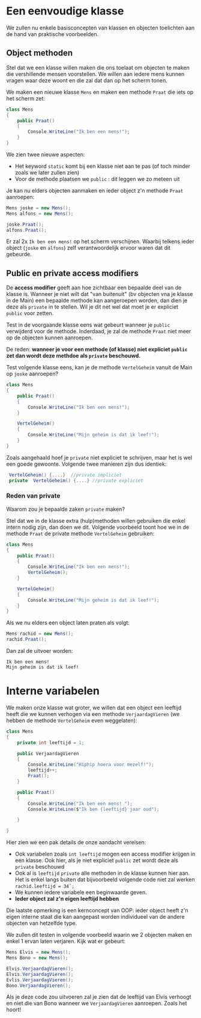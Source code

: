 # Een eenvoudige klasse

We zullen nu enkele basisconcepten van klassen en objecten toelichten aan de hand van praktische voorbeelden.

## Object methoden

Stel dat we een klasse willen maken die ons toelaat om objecten te maken die vershillende mensen voorstellen. We willen aan iedere mens kunnen vragen waar deze woont en die zal dat dan op het scherm tonen.

We maken een nieuwe klasse ``Mens`` en maken een methode ``Praat`` die iets op het scherm zet:

```csharp
class Mens
{
    public Praat()
    {
        Console.WriteLine("Ik ben een mens!");
    }
}
```

We zien twee nieuwe aspecten:

* Het keyword ``static`` komt bij een klasse niet aan te pas (of toch minder zoals we later zullen zien)
* Voor de methode plaatsen we ``public`` : dit leggen we zo meteen uit

Je kan nu elders objecten aanmaken en ieder object z'n methode ``Praat`` aanroepen:

```csharp
Mens joske = new Mens();
Mens alfons = new Mens();

joske.Praat();
alfons.Praat();
```

Er zal 2x ``Ik ben een mens!`` op het scherm verschijnen. Waarbij telkens ieder object (``joske`` en ``alfons``) zelf verantwoordelijk ervoor waren dat dit gebeurde.

## Public en private access modifiers

De **access modifier** geeft aan hoe zichtbaar een bepaalde deel van de klasse is. Wanneer je niet wilt dat "van buitenuit" (bv objecten vna je klasse in de Main) een bepaalde methode kan aangeroepen worden, dan dien je deze als ``private`` in te stellen. Wil je dit net wel dat moet je er expliciet ``public`` voor zetten.

Test in de voorgaande klasse eens wat gebeurt wanneer je ``public`` verwijderd voor de methode. Inderdaad, je zal de methode ``Praat`` niet meer op de objecten kunnen aanroepen.

De reden: **wanneer je voor een methode (of klasse) niet expliciet ``public`` zet dan wordt deze methdoe als ``private`` beschouwd.**

Test volgende klasse eens, kan je de methode ``VertelGeheim`` vanuit de Main op ``joske`` aanroepen?

```csharp
class Mens
{
    public Praat()
    {
        Console.WriteLine("Ik ben een mens!");
    }

    VertelGeheim()
    {
        Console.WriteLine("Mijn geheim is dat ik leef!");
    }
}
```

Zoals aangehaald hoef je ``private`` niet expliciet te schrijven, maar het is wel een goede gewoonte. Volgende twee manieren zijn dus identiek:

```csharp
 VertelGeheim() {....}  //private impliciet
 private  VertelGeheim() {....} //private expliciet
```

### Reden van private

Waarom zou je bepaalde zaken ``private`` maken? 

Stel dat we in de klasse extra (hulp)methoden willen gebruiken die enkel intern nodig zijn, dan doen we dit. Volgende voorbeeld toont hoe we in de methode ``Praat`` de private methode ``VertelGeheim`` gebruiken:


```csharp
class Mens
{
    public Praat()
    {
        Console.WriteLine("Ik ben een mens!");
        VertelGeheim();
    }

    VertelGeheim()
    {
        Console.WriteLine("Mijn geheim is dat ik leef!");
    }
}
```

Als we nu elders een object laten praten als volgt:

```csharp
Mens rachid = new Mens();
rachid.Praat();
```

Dan zal de uitvoer worden:

```text
Ik ben een mens!
Mijn geheim is dat ik leef!
```

# Interne variabelen

We maken onze klasse wat groter, we willen dat een object een leeftijd heeft die we kunnen verhogen via een methode ``VerjaardagVieren`` (we hebben de methode ``VertelGeheim`` even weggelaten):

```csharp
class Mens
{
    private int leeftijd = 1;

    public VerjaardagVieren
    {
        Console.WriteLine("Hiphip hoera voor mezelf!");
        leeftijd++;
        Praat();
    }

    public Praat()
    {
        Console.WriteLine("Ik ben een mens! ");
        Console.WriteLine($"Ik ben {leeftijd} jaar oud");

    }

}
```

Hier zien we een pak details de onze aandacht vereisen:

* Ook variabelen zoals ``int leeftijd`` mogen een access modifier krijgen in een klasse. Ook hier, als je niet expliciet ``public`` zet wordt deze als ``private`` beschouwd
* Ook al is ``leeftijd`` ``private`` alle methoden in de klasse kunnen hier aan. Het is enkel langs buiten dat bijvoorbeeld volgende code niet zal werken ``rachid.leeftijd = 34`;``
* We kunnen iedere variabele een beginwaarde geven.
* **Ieder object zal z'n eigen leeftijd hebben**

Die laatste opmerking is een kernconcept van OOP: ieder object heeft z'n eigen interne staat die kan aangepast worden individueel van de andere objecten van hetzelfde type.

We zullen dit testen in volgende voorbeeld waarin we 2 objecten maken en enkel 1 ervan laten verjaren. Kijk wat er gebeurt:

```csharp
Mens Elvis = new Mens();
Mens Bono = new Mens();

Elvis.VerjaardagVieren();
Elvis.VerjaardagVieren();
Evlis.VerjaardagVieren();
Bono.VerjaardagVieren();
```

Als je deze code zou uitvoeren zal je zien dat de leeftijd van Elvis verhoogt en niet die van Bono wanneer we ``VerjaardagVieren`` aanroepen. Zoals het hoort!
